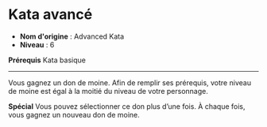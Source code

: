 # Kata avancé

 * **Nom d'origine** : Advanced Kata
 * **Niveau** : 6


<p><strong>Prérequis</strong> Kata basique</p>
<hr>
<p>Vous gagnez un don de moine. Afin de remplir ses prérequis, votre niveau de moine est égal à la moitié du niveau de votre personnage.</p>
<p><strong>Spécial</strong> Vous pouvez sélectionner ce don plus d’une fois. À chaque fois, vous gagnez un nouveau don de moine.</p>